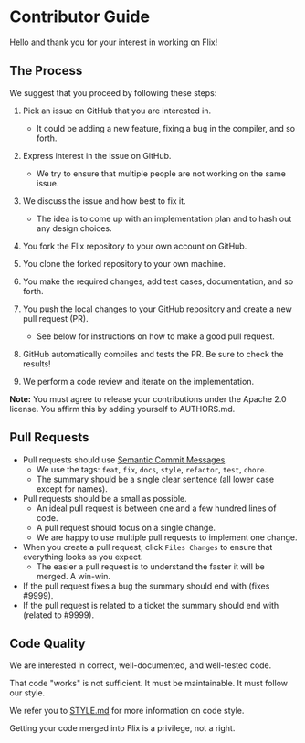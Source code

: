 # Contributor Guide

Hello and thank you for your interest in working on Flix!

## The Process

We suggest that you proceed by following these steps:

1. Pick an issue on GitHub that you are interested in. 
   - It could be adding a new feature, fixing a bug in the compiler, and so forth.

2. Express interest in the issue on GitHub.
    - We try to ensure that multiple people are not working on the same issue.
 
3. We discuss the issue and how best to fix it.
    - The idea is to come up with an implementation plan and to hash out any design choices.

4. You fork the Flix repository to your own account on GitHub.

5. You clone the forked repository to your own machine.

6. You make the required changes, add test cases, documentation, and so forth.

7. You push the local changes to your GitHub repository and create a new pull request (PR).
   - See below for instructions on how to make a good pull request.

8. GitHub automatically compiles and tests the PR. Be sure to check the results!

9. We perform a code review and iterate on the implementation.

**Note:** You must agree to release your contributions under the Apache 2.0 license. You affirm this by adding yourself to AUTHORS.md.

## Pull Requests

- Pull requests should use [Semantic Commit Messages](https://gist.github.com/joshbuchea/6f47e86d2510bce28f8e7f42ae84c716).
    - We use the tags: `feat`, `fix`, `docs`, `style`, `refactor`, `test`, `chore`.
    - The summary should be a single clear sentence (all lower case except for names).
- Pull requests should be a small as possible.
    - An ideal pull request is between one and a few hundred lines of code.
    - A pull request should focus on a single change.
    - We are happy to use multiple pull requests to implement one change.
- When you create a pull request, click `Files Changes` to ensure that everything looks as you expect.
    - The easier a pull request is to understand the faster it will be merged. A win-win.
- If the pull request fixes a bug the summary should end with (fixes #9999).
- If the pull request is related to a ticket the summary should end with (related to #9999).

## Code Quality

We are interested in correct, well-documented, and well-tested code. 

That code "works" is not sufficient. It must be maintainable. It must follow our style.

We refer you to [STYLE.md](./style.md) for more information on code style.

Getting your code merged into Flix is a privilege, not a right.
